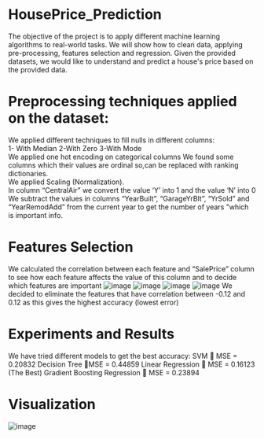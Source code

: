 # HousePrice_Prediction
The objective of the project is to apply different machine learning algorithms to real-world tasks. We will show how to clean data, applying pre-processing, features selection and regression. Given the provided datasets, we would like to understand and predict a house's price based on the provided data.
# Preprocessing techniques applied on the dataset:
We applied different techniques to fill nulls in different columns:                                                                         
1- With Median			2-With Zero			3-With Mode                                                                  
We applied one hot encoding on categorical columns
We found some columns which their values are ordinal so,can be replaced with ranking dictionaries.                                 
We applied Scaling (Normalization).                                          
In column “CentralAir” we convert the value ‘Y’ into 1 and the value ‘N’ into 0                                          
We subtract the values in columns “YearBuilt”, “GarageYrBlt”, “YrSold” and “YearRemodAdd” from the current year to get the number of years "which is important info.
# Features Selection
We calculated the correlation between each feature and “SalePrice” column to see how each feature affects the value of this column and to decide which features are important
![image](https://github.com/mariiamhossam/HousePrice_Prediction/assets/65025096/60ace10b-69f3-4569-8c14-ae2f3890db74)
![image](https://github.com/mariiamhossam/HousePrice_Prediction/assets/65025096/6eb8644a-e3ec-45de-94f0-829edd9895e8)
![image](https://github.com/mariiamhossam/HousePrice_Prediction/assets/65025096/e09f2f92-474a-478f-a114-ffc0907ab4c0)
![image](https://github.com/mariiamhossam/HousePrice_Prediction/assets/65025096/98ae6eac-9d3a-44d2-b4ac-76cff3ed7740)
We decided to eliminate the features that have correlation between -0.12 and 0.12 as this gives the highest accuracy (lowest error)
# Experiments and Results
We have tried different models to get the best accuracy:
SVM  MSE = 0.20832
Decision Tree MSE = 0.44859
Linear Regression  MSE = 0.16123 (The Best)
Gradient Boosting Regression  MSE = 0.23894
# Visualization
![image](https://github.com/mariiamhossam/HousePrice_Prediction/assets/65025096/62e00944-1760-4c8b-baa7-736942a0556e)

 
